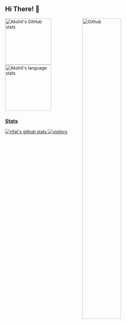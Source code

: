 
## Hi There!  👋 ##
<img width="50%" align="right" alt="Github" src="https://raw.githubusercontent.com/onimur/.github/master/.resources/git-header.svg" />

<a href="https://profile-summary-for-github.com/user/akshitgarg4">
  <img align="left" height="150px" src="https://github-readme-stats.vercel.app/api?theme=onedark&username=akshitgarg4&show_icons=true&line_height=27&count_private=true&include_all_commits=true" alt="Akshit's GitHub stats"/>
  <img height="150px" src="https://github-readme-stats.vercel.app/api/top-langs/?username=akshitgarg4&hide_langs_below=5&layout=compact&count_private=true&hide=Jupyter%20Notebook,CMake" alt="Akshit's language stats"/>





### Stats ###
![rifat's github stats](https://github-readme-stats.vercel.app/api?username=akshitgarg4&show_icons=true)
![visitors](https://visitor-badge.laobi.icu/badge?page_id=akshitgarg4.akshitgarg4)
 

<!--
**akshitgarg4/akshitgarg4** is a ✨ _special_ ✨ repository because its `README.md` (this file) appears on your GitHub profile.

Here are some ideas to get you started:

- 🔭 I’m currently working on ...
- 🌱 I’m currently learning ...
- 👯 I’m looking to collaborate on ...
- 🤔 I’m looking for help with ...
- 💬 Ask me about ...
- 📫 How to reach me: ...
- 😄 Pronouns: ...
- ⚡ Fun fact: ...
-->
